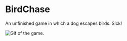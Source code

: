 # BirdChase
An unfinished game in which a dog escapes birds. Sick!

![Gif of the game.](https://i.imgur.com/sM22Bjn.gif)
